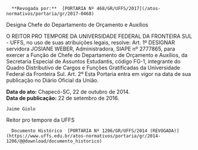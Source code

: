       **Revogada por:**  [PORTARIA Nº 468/GR/UFFS/2017](/atos-normativos/portaria/gr/2017-0468) 

   Designa Chefe do Departamento de Orçamento e Auxílios  

O REITOR PRO TEMPORE DA UNIVERSIDADE FEDERAL DA FRONTEIRA SUL - UFFS, no uso de suas atribuições legais, resolve: Art. 1º DESIGNAR servidora JOSIANE WEBER, Administradora, SIAPE nº 2777865, para exercer a Função de Chefe do Departamento de Orçamento e Auxílios, da Secretaria Especial de Assuntos Estudantis, código FG-1, integrante do Quadro Distributivo de Cargos e Funções Gratificadas da Universidade Federal da Fronteira Sul. Art. 2º Esta Portaria entra em vigor na data de sua publicação no Diário Oficial da União.

   **Data do ato:** Chapecó-SC, 22 de outubro de 2014.   
 **Data de publicação:**  22 de setembro de 2016. 

    Jaime Giolo   
 Reitor pro tempore da UFFS 

      Documento Histórico  [PORTARIA Nº 1206/GR/UFFS/2014 (REVOGADA)](https://www.uffs.edu.br/atos-normativos/portaria/gr/2014-1206/@@download/documento_historico)     
      